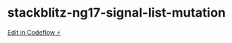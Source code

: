 # stackblitz-ng17-signal-list-mutation

[Edit in Codeflow ⚡️](https://stackblitz.com/~/github.com/hrstmr/stackblitz-ng17-signal-list-mutation)